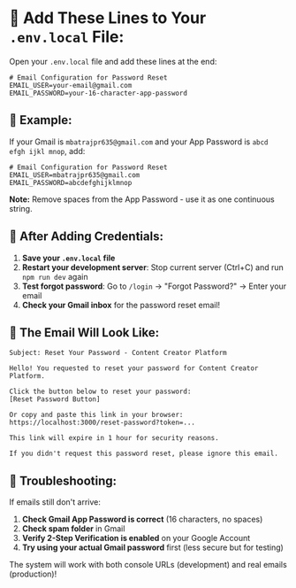# 📧 **Add These Lines to Your `.env.local` File:**

Open your `.env.local` file and add these lines at the end:

```env
# Email Configuration for Password Reset
EMAIL_USER=your-email@gmail.com
EMAIL_PASSWORD=your-16-character-app-password
```

## 🔑 **Example:**

If your Gmail is `mbatrajpr635@gmail.com` and your App Password is `abcd efgh ijkl mnop`, add:

```env
# Email Configuration for Password Reset  
EMAIL_USER=mbatrajpr635@gmail.com
EMAIL_PASSWORD=abcdefghijklmnop
```

**Note:** Remove spaces from the App Password - use it as one continuous string.

## 🚀 **After Adding Credentials:**

1. **Save your `.env.local` file**
2. **Restart your development server**: Stop current server (Ctrl+C) and run `npm run dev` again
3. **Test forgot password**: Go to `/login` → "Forgot Password?" → Enter your email
4. **Check your Gmail inbox** for the password reset email!

## 📧 **The Email Will Look Like:**

```
Subject: Reset Your Password - Content Creator Platform

Hello! You requested to reset your password for Content Creator Platform.

Click the button below to reset your password:
[Reset Password Button]

Or copy and paste this link in your browser:
https://localhost:3000/reset-password?token=...

This link will expire in 1 hour for security reasons.

If you didn't request this password reset, please ignore this email.
```

## 🔧 **Troubleshooting:**

If emails still don't arrive:

1. **Check Gmail App Password is correct** (16 characters, no spaces)
2. **Check spam folder** in Gmail
3. **Verify 2-Step Verification is enabled** on your Google Account
4. **Try using your actual Gmail password** first (less secure but for testing)

The system will work with both console URLs (development) and real emails (production)! 